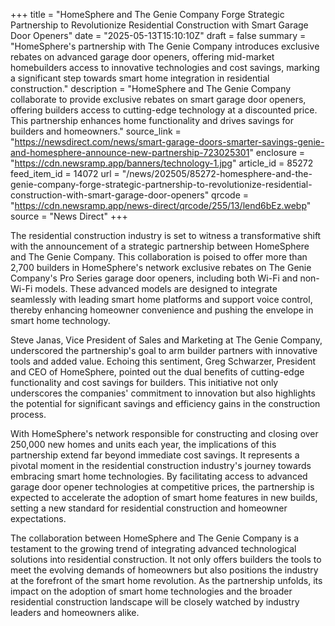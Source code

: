 +++
title = "HomeSphere and The Genie Company Forge Strategic Partnership to Revolutionize Residential Construction with Smart Garage Door Openers"
date = "2025-05-13T15:10:10Z"
draft = false
summary = "HomeSphere's partnership with The Genie Company introduces exclusive rebates on advanced garage door openers, offering mid-market homebuilders access to innovative technologies and cost savings, marking a significant step towards smart home integration in residential construction."
description = "HomeSphere and The Genie Company collaborate to provide exclusive rebates on smart garage door openers, offering builders access to cutting-edge technology at a discounted price. This partnership enhances home functionality and drives savings for builders and homeowners."
source_link = "https://newsdirect.com/news/smart-garage-doors-smarter-savings-genie-and-homesphere-announce-new-partnership-723025301"
enclosure = "https://cdn.newsramp.app/banners/technology-1.jpg"
article_id = 85272
feed_item_id = 14072
url = "/news/202505/85272-homesphere-and-the-genie-company-forge-strategic-partnership-to-revolutionize-residential-construction-with-smart-garage-door-openers"
qrcode = "https://cdn.newsramp.app/news-direct/qrcode/255/13/lend6bEz.webp"
source = "News Direct"
+++

<p>The residential construction industry is set to witness a transformative shift with the announcement of a strategic partnership between HomeSphere and The Genie Company. This collaboration is poised to offer more than 2,700 builders in HomeSphere's network exclusive rebates on The Genie Company's Pro Series garage door openers, including both Wi-Fi and non-Wi-Fi models. These advanced models are designed to integrate seamlessly with leading smart home platforms and support voice control, thereby enhancing homeowner convenience and pushing the envelope in smart home technology.</p><p>Steve Janas, Vice President of Sales and Marketing at The Genie Company, underscored the partnership's goal to arm builder partners with innovative tools and added value. Echoing this sentiment, Greg Schwarzer, President and CEO of HomeSphere, pointed out the dual benefits of cutting-edge functionality and cost savings for builders. This initiative not only underscores the companies' commitment to innovation but also highlights the potential for significant savings and efficiency gains in the construction process.</p><p>With HomeSphere's network responsible for constructing and closing over 250,000 new homes and units each year, the implications of this partnership extend far beyond immediate cost savings. It represents a pivotal moment in the residential construction industry's journey towards embracing smart home technologies. By facilitating access to advanced garage door opener technologies at competitive prices, the partnership is expected to accelerate the adoption of smart home features in new builds, setting a new standard for residential construction and homeowner expectations.</p><p>The collaboration between HomeSphere and The Genie Company is a testament to the growing trend of integrating advanced technological solutions into residential construction. It not only offers builders the tools to meet the evolving demands of homeowners but also positions the industry at the forefront of the smart home revolution. As the partnership unfolds, its impact on the adoption of smart home technologies and the broader residential construction landscape will be closely watched by industry leaders and homeowners alike.</p>
